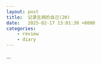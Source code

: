```yaml
---
layout: post
title:  记录生病的自己(20)
date:   2025-02-17 13:01:30 +0800
categories: 
    - review
    - diary
---
```


...
